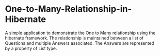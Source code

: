 # One-to-Many-Relationship-in-Hibernate
A simple application to demonstrate the One to Many relationship using the hibernate framework. The relationship is maintained between a list of Questions and multiple Answers associated. The Answers are represented by a property of List type. 
